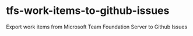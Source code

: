 # tfs-work-items-to-github-issues
Export work items from Microsoft Team Foundation Server to Github Issues
